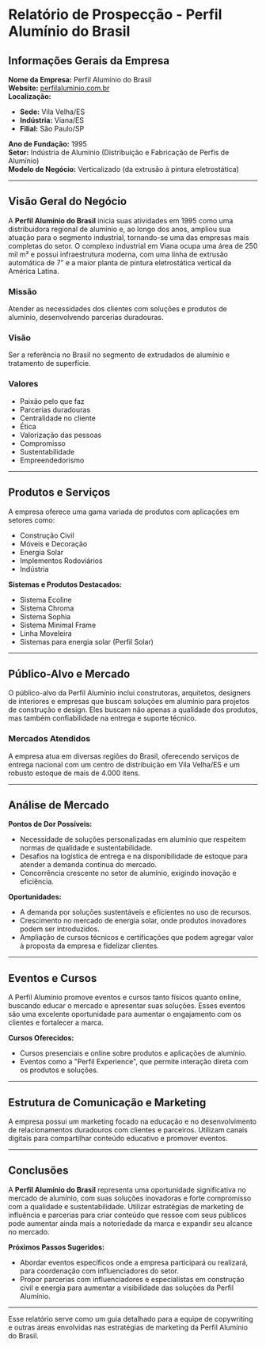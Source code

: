 # Relatório de Prospecção - Perfil Alumínio do Brasil

## Informações Gerais da Empresa
**Nome da Empresa:** Perfil Alumínio do Brasil  
**Website:** [perfilaluminio.com.br](https://www.perfilaluminio.com.br)  
**Localização:**  
- **Sede:** Vila Velha/ES  
- **Indústria:** Viana/ES  
- **Filial:** São Paulo/SP  

**Ano de Fundação:** 1995  
**Setor:** Indústria de Alumínio (Distribuição e Fabricação de Perfis de Alumínio)  
**Modelo de Negócio:** Verticalizado (da extrusão à pintura eletrostática)

---

## Visão Geral do Negócio
A **Perfil Alumínio do Brasil** inicia suas atividades em 1995 como uma distribuidora regional de alumínio e, ao longo dos anos, ampliou sua atuação para o segmento industrial, tornando-se uma das empresas mais completas do setor. O complexo industrial em Viana ocupa uma área de 250 mil m² e possui infraestrutura moderna, com uma linha de extrusão automática de 7” e a maior planta de pintura eletrostática vertical da América Latina.

### Missão
Atender as necessidades dos clientes com soluções e produtos de alumínio, desenvolvendo parcerias duradouras.

### Visão
Ser a referência no Brasil no segmento de extrudados de alumínio e tratamento de superfície.

### Valores
- Paixão pelo que faz
- Parcerias duradouras
- Centralidade no cliente
- Ética
- Valorização das pessoas
- Compromisso
- Sustentabilidade
- Empreendedorismo

---

## Produtos e Serviços
A empresa oferece uma gama variada de produtos com aplicações em setores como:
- Construção Civil
- Móveis e Decoração
- Energia Solar
- Implementos Rodoviários
- Indústria

**Sistemas e Produtos Destacados:**
- Sistema Ecoline
- Sistema Chroma
- Sistema Sophia
- Sistema Minimal Frame
- Linha Moveleira
- Sistemas para energia solar (Perfil Solar)

---

## Público-Alvo e Mercado
O público-alvo da Perfil Alumínio inclui construtoras, arquitetos, designers de interiores e empresas que buscam soluções em alumínio para projetos de construção e design. Eles buscam não apenas a qualidade dos produtos, mas também confiabilidade na entrega e suporte técnico.

### Mercados Atendidos
A empresa atua em diversas regiões do Brasil, oferecendo serviços de entrega nacional com um centro de distribuição em Vila Velha/ES e um robusto estoque de mais de 4.000 itens.

---

## Análise de Mercado
**Pontos de Dor Possíveis:**
- Necessidade de soluções personalizadas em alumínio que respeitem normas de qualidade e sustentabilidade.
- Desafios na logística de entrega e na disponibilidade de estoque para atender a demanda contínua do mercado.
- Concorrência crescente no setor de alumínio, exigindo inovação e eficiência.

**Oportunidades:**
- A demanda por soluções sustentáveis e eficientes no uso de recursos.
- Crescimento no mercado de energia solar, onde produtos inovadores podem ser introduzidos.
- Ampliação de cursos técnicos e certificações que podem agregar valor à proposta da empresa e fidelizar clientes.

---

## Eventos e Cursos
A Perfil Alumínio promove eventos e cursos tanto físicos quanto online, buscando educar o mercado e apresentar suas soluções. Esses eventos são uma excelente oportunidade para aumentar o engajamento com os clientes e fortalecer a marca.

**Cursos Oferecidos:**
- Cursos presenciais e online sobre produtos e aplicações de alumínio.
- Eventos como a "Perfil Experience", que permite interação direta com os produtos e soluções.

---

## Estrutura de Comunicação e Marketing
A empresa possui um marketing focado na educação e no desenvolvimento de relacionamentos duradouros com clientes e parceiros. Utilizam canais digitais para compartilhar conteúdo educativo e promover eventos.

---

## Conclusões
A **Perfil Alumínio do Brasil** representa uma oportunidade significativa no mercado de alumínio, com suas soluções inovadoras e forte compromisso com a qualidade e sustentabilidade. Utilizar estratégias de marketing de influência e parcerias para criar conteúdo que ressoe com seus públicos pode aumentar ainda mais a notoriedade da marca e expandir seu alcance no mercado.

**Próximos Passos Sugeridos:**
- Abordar eventos específicos onde a empresa participará ou realizará, para coordenação com influenciadores do setor.
- Propor parcerias com influenciadores e especialistas em construção civil e energia para aumentar a visibilidade das soluções da Perfil Alumínio.

--- 
Esse relatório serve como um guia detalhado para a equipe de copywriting e outras áreas envolvidas nas estratégias de marketing da Perfil Alumínio do Brasil.